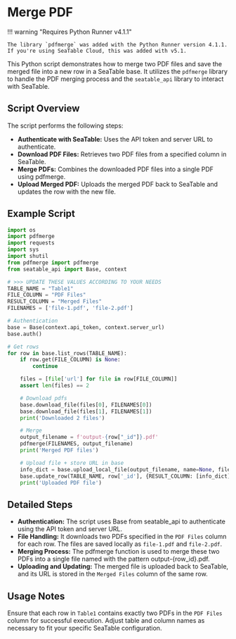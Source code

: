 # Merge PDF

!!! warning "Requires Python Runner v4.1.1"

    The library `pdfmerge` was added with the Python Runner version 4.1.1. If you're using SeaTable Cloud, this was added with v5.1.

This Python script demonstrates how to merge two PDF files and save the merged file into a new row in a SeaTable base. It utilizes the `pdfmerge` library to handle the PDF merging process and the `seatable_api` library to interact with SeaTable.

## Script Overview

The script performs the following steps:

- **Authenticate with SeaTable:** Uses the API token and server URL to authenticate.
- **Download PDF Files:** Retrieves two PDF files from a specified column in SeaTable.
- **Merge PDFs:** Combines the downloaded PDF files into a single PDF using pdfmerge.
- **Upload Merged PDF:** Uploads the merged PDF back to SeaTable and updates the row with the new file.

## Example Script

```python
import os
import pdfmerge
import requests
import sys
import shutil
from pdfmerge import pdfmerge
from seatable_api import Base, context

# >>> UPDATE THESE VALUES ACCORDING TO YOUR NEEDS
TABLE_NAME = "Table1"
FILE_COLUMN = "PDF Files"
RESULT_COLUMN = "Merged Files"
FILENAMES = ['file-1.pdf', 'file-2.pdf']

# Authentication
base = Base(context.api_token, context.server_url)
base.auth()

# Get rows
for row in base.list_rows(TABLE_NAME):
    if row.get(FILE_COLUMN) is None:
        continue

    files = [file['url'] for file in row[FILE_COLUMN]]
    assert len(files) == 2

    # Download pdfs
    base.download_file(files[0], FILENAMES[0])
    base.download_file(files[1], FILENAMES[1])
    print('Downloaded 2 files')

    # Merge
    output_filename = f'output-{row["_id"]}.pdf'
    pdfmerge(FILENAMES, output_filename)
    print('Merged PDF files')

    # Upload file + store URL in base
    info_dict = base.upload_local_file(output_filename, name=None, file_type='file', replace=True)
    base.update_row(TABLE_NAME, row['_id'], {RESULT_COLUMN: [info_dict]})
    print('Uploaded PDF file')
```

## Detailed Steps

- **Authentication:** The script uses Base from seatable_api to authenticate using the API token and server URL.
- **File Handling:** It downloads two PDFs specified in the `PDF Files` column for each row. The files are saved locally as `file-1.pdf` and `file-2.pdf`.
- **Merging Process:** The pdfmerge function is used to merge these two PDFs into a single file named with the pattern output-{row_id}.pdf.
- **Uploading and Updating:** The merged file is uploaded back to SeaTable, and its URL is stored in the `Merged Files` column of the same row.

## Usage Notes

Ensure that each row in `Table1` contains exactly two PDFs in the `PDF Files` column for successful execution.
Adjust table and column names as necessary to fit your specific SeaTable configuration.
